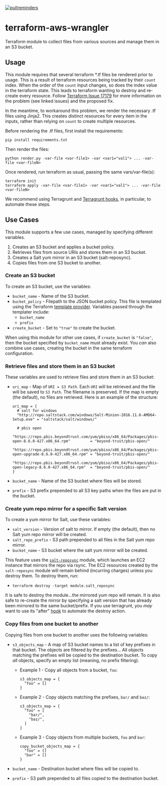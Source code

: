 [![pullreminders](https://pullreminders.com/badge.svg)](https://pullreminders.com?ref=badge)

# terraform-aws-wrangler

Terraform module to collect files from various sources and manage them in an S3
bucket.

## Usage

This module requires that several terraform *.tf files be rendered prior to
usage. This is a result of terraform resources being tracked by their `count`
index. When the order of the `count` input changes, so does the index value in
the terraform state. This leads to terraform wanting to destroy and re-create
every resource. Follow [Terraform Issue 17179][terraform-issue-17179] for more
information on the problem (see linked issues) and the proposed fix.

In the meantime, to workaround this problem, we render the necessary .tf files
using Jinja2. This creates distinct resources for every item in the inputs,
rather than relying on `count` to create multiple resources.

Before rendering the .tf files, first install the requirements:

```
pip install requirements.txt
```

Then render the files:

```
python render.py -var-file <var-file1> -var <var1="val1"> ... -var-file <var-fileN>
```

Once rendered, run terraform as usual, passing the same vars/var-file(s):

```
terraform init
terraform apply -var-file <var-file1> -var <var1="val1"> ... -var-file <var-fileN>
```

We recommend using Terragrunt and [Terragrunt hooks][terragrunt-hooks], in
particular, to automate these steps.


[terraform-issue-17179]: https://github.com/hashicorp/terraform/issues/17179

## Use Cases

This module supports a few use cases, managed by specifying different
variables.

1.  Creates an S3 bucket and applies a bucket policy.
2.  Retrieves files from source URIs and stores them in an S3 bucket.
3.  Creates a Salt yum mirror in an S3 bucket (salt-reposync).
4.  Copies files from one S3 bucket to another.

### Create an S3 bucket

To create an S3 bucket, use the variables:

-   `bucket_name` - Name of the S3 bucket.
-   `bucket_policy` - Filepath to the JSON bucket policy. This file is
    templated using the Terraform [template provider][template-provider].
    Variables passed through the templater include:
    -   `bucket_name`
    -   `prefix`
-   `create_bucket` - Set to `"true"` to create the bucket.

When using this module for other use cases, if `create_bucket` is `"false"`,
then the bucket specified by `bucket_name` must already exist. You _can_ also
combine use cases, creating the bucket in the same terraform configuration.

[template-provider]: https://www.terraform.io/docs/providers/template/d/file.html

### Retrieve files and store them in an S3 bucket

These variables are used to retrieve files and store them in an S3 bucket:

-   `uri_map` - Map of `URI = S3 Path`. Each `URI` will be retrieved and the
    file will be saved to `S3 Path`. The filename is preserved. If the map is
    empty (the default), no files are retrieved. Here is an example of the
    structure:

    ```hcl
    uri_map = {
      # salt for windows
      "http://repo.saltstack.com/windows/Salt-Minion-2016.11.6-AMD64-Setup.exe" = "saltstack/salt/windows/"

      # pbis open
      "https://repo.pbis.beyondtrust.com/yum/pbiso/x86_64/Packages/pbis-open-8.6.0-427.x86_64.rpm"         = "beyond-trust/pbis-open/"
      "https://repo.pbis.beyondtrust.com/yum/pbiso/x86_64/Packages/pbis-open-upgrade-8.6.0-427.x86_64.rpm" = "beyond-trust/pbis-open/"
      "https://repo.pbis.beyondtrust.com/yum/pbiso/x86_64/Packages/pbis-open-legacy-8.6.0-427.x86_64.rpm"  = "beyond-trust/pbis-open/"
    }
    ```

-   `bucket_name` - Name of the S3 bucket where files will be stored.
-   `prefix` - S3 prefix prepended to all S3 key paths when the files are put
    in the bucket.

### Create yum repo mirror for a specific Salt version

To create a yum mirror for Salt, use these variables:

-   `salt_version` - Version of salt to mirror. If empty (the default), then no
    Salt yum repo mirror will be created.
-   `salt_repo_prefix` - S3 path prepended to all files in the Salt yum repo
    mirror.
-   `bucket_name` - S3 bucket where the salt yum mirror will be created.

This feature uses the [`salt-reposync`][salt-reposync] module, which launches
an EC2 instance that mirrors the repo via rsync. The EC2 resources created by
the `salt-reposync` module will remain behind (incurring charges) unless you
destroy them. To destroy them, run:

-   `terraform destroy -target module.salt_reposync`

It is safe to destroy the module...the mirrored yum repo will remain. It is
also safe to re-create the mirror by specifying a salt version that has already
been mirrored to the same bucket/prefix. If you use terragrunt, you _may_ want
to use its "after" [hook][terragrunt-hooks] to automate the destroy action.

[salt-reposync]: https://github.com/plus3it/salt-reposync
[terragrunt-hooks]: https://github.com/gruntwork-io/terragrunt#before-and-after-hooks

### Copy files from one bucket to another

Copying files from one bucket to another uses the following variables:

-   `s3_objects_map` - A map of S3 bucket names to a list of key
    prefixes in that bucket. The objects are filtered by the prefixes... All
    objects matching the prefixes will be copied to the destination bucket. To
    copy _all_ objects, specify an empty list (meaning, no prefix filtering).
    -   Example 1 - Copy all objects from a bucket, `foo`:

        ```hcl
        s3_objects_map = {
          "foo" = []
        }
        ```

    -   Example 2 - Copy objects matching the prefixes, `bar/` and `baz/`:

        ```hcl
        s3_objects_map = {
          "foo" = [
            "bar/",
            "baz/",
          ]
        }
        ```

    -   Example 3 - Copy objects from multiple buckets, `foo` and `bar`:

        ```hcl
        copy_bucket_objects_map = {
          "foo" = []
          "bar" = []
        }
        ```

-   `bucket_name` - Destination bucket where files will be copied to.
-   `prefix` - S3 path prepended to all files copied to the destination bucket.
